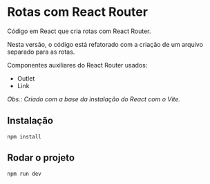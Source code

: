 # Rotas com React Router

Código em React que cria rotas com React Router.

Nesta versão, o código está refatorado com a criação de um arquivo separado para as rotas.

Componentes auxiliares do React Router usados:

-  Outlet
-  Link

_Obs.: Criado com a base da instalação do React com o Vite._

## Instalação

```
npm install
```

## Rodar o projeto

```
npm run dev
```
